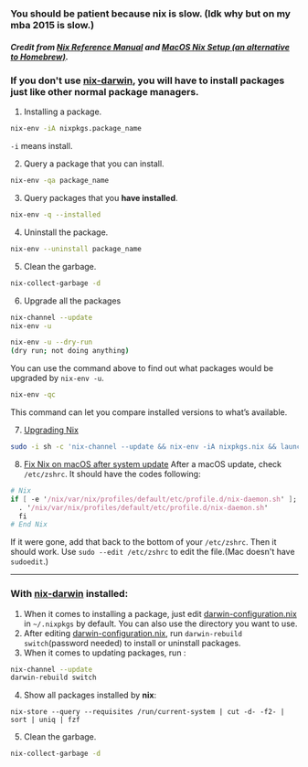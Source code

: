 ### You should be patient because nix is slow. (Idk why but on my mba 2015 is slow.)
##### Credit from [Nix Reference Manual][] and [MacOS Nix Setup (an alternative to Homebrew)][].
### If you don't use [nix-darwin][], you will have to install packages just like other normal package managers. 
1. Installing a package.
```bash
nix-env -iA nixpkgs.package_name
```

`-i` means install. 

2. Query a package that you can install.
```bash
nix-env -qa package_name 
```

3. Query packages that you **have installed**.
```bash
nix-env -q --installed
```

4. Uninstall the package.
```bash
nix-env --uninstall package_name
```

5. Clean the garbage.
```bash
nix-collect-garbage -d
```

6. Upgrade all the packages
```bash
nix-channel --update
nix-env -u 
```

```bash
nix-env -u --dry-run
(dry run; not doing anything)
```
You can use the command above to find out what packages would be upgraded by `nix-env -u`.

```bash
nix-env -qc
```
This command can let you compare installed versions to what’s available.

7. [Upgrading Nix][] 
```bash
sudo -i sh -c 'nix-channel --update && nix-env -iA nixpkgs.nix && launchctl remove org.nixos.nix-daemon && launchctl load /Library/LaunchDaemons/org.nixos.nix-daemon.plist'
```
8. [Fix Nix on macOS after system update][]
After a macOS update, check `/etc/zshrc`. It should have the codes following: 

```nix
# Nix
if [ -e '/nix/var/nix/profiles/default/etc/profile.d/nix-daemon.sh' ]; then
  . '/nix/var/nix/profiles/default/etc/profile.d/nix-daemon.sh'
  fi
# End Nix

```
If it were gone, add that back to the bottom of your `/etc/zshrc`. Then it should work. Use `sudo --edit /etc/zshrc` to edit the file.(Mac doesn't have `sudoedit`.)

--- 

### With [nix-darwin][] installed: 

1. When it comes to installing a package, just edit [darwin-configuration.nix][] in `~/.nixpkgs` by default. You can also use the directory you want to use.
2. After editing [darwin-configuration.nix][], run `darwin-rebuild switch`(password needed) to install or uninstall packages.
3. When it comes to updating packages, run :
```bash
nix-channel --update
darwin-rebuild switch
```
4. Show all packages installed by **nix**: 
```
nix-store --query --requisites /run/current-system | cut -d- -f2- | sort | uniq | fzf
```
5. Clean the garbage.
```bash
nix-collect-garbage -d
```

[Upgrading Nix]: https://nixos.org/manual/nix/stable/installation/upgrading.html
[Nix Reference Manual]: https://nixos.org/manual/nix/stable/installation/upgrading.html
[Fix Nix on macOS after system update]: https://gist.github.com/meeech/0b97a86f235d10bc4e2a1116eec38e7e#check-you-have-nix
[nix-darwin]: https://github.com/LnL7/nix-darwin
[MacOS Nix Setup (an alternative to Homebrew)]: https://wickedchicken.github.io/post/macos-nix-setup/
[darwin-configuration.nix]: https://github.com/tkuwill/Nix-On-MacOS/blob/6a4e241ae6ef933ef120fe7fa4267e6200fefeb3/.nixpkgs/darwin-configuration.nix
